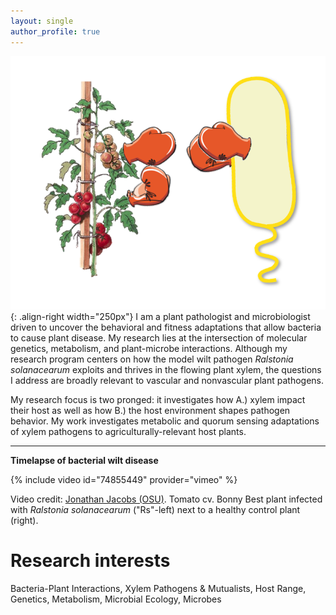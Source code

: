 ```yaml
---
layout: single
author_profile: true
---
```


![Tomato and bacterium with boxing gloves](/assets/tomato_vs_bacterium.png){: .align-right width="250px"}
I am a plant pathologist and microbiologist driven to uncover the behavioral and fitness adaptations that allow bacteria to cause plant disease. My research lies at the intersection of molecular genetics, metabolism, and plant-microbe interactions. Although my research program centers on how the model wilt pathogen *Ralstonia solanacearum* exploits and thrives in the flowing plant xylem, the questions I address are broadly relevant to vascular and nonvascular plant pathogens.

My research focus is two pronged: it investigates how A.) xylem impact their host as well as how B.) the host environment shapes pathogen behavior. My work investigates metabolic and quorum sensing adaptations of xylem pathogens to agriculturally-relevant host plants.

---

**Timelapse of bacterial wilt disease**

{% include video id="74855449" provider="vimeo" %}

Video credit: [Jonathan Jacobs (OSU)](https://caps.osu.edu/people/jacobs.1080). Tomato cv. Bonny Best plant infected with *Ralstonia solanacearum* ("Rs"-left) next to a healthy control plant (right).

# Research interests
Bacteria-Plant Interactions, Xylem Pathogens & Mutualists, Host Range, Genetics, Metabolism, Microbial Ecology, Microbes
